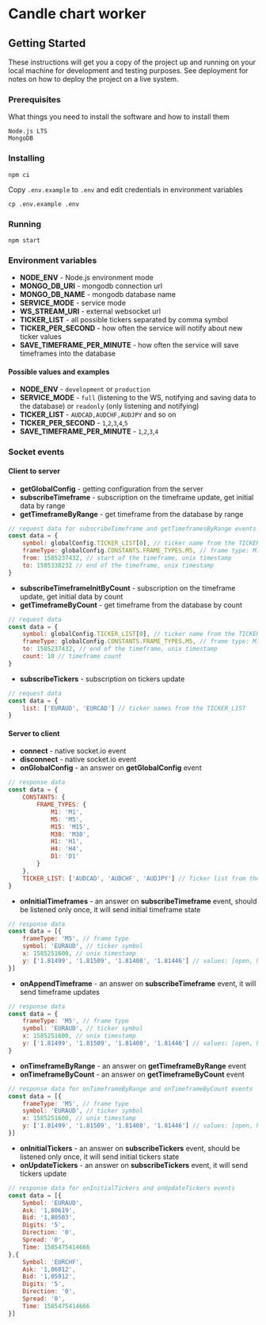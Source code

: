 # Candle chart worker

## Getting Started

These instructions will get you a copy of the project up and running on your local machine for development and testing purposes. See deployment for notes on how to deploy the project on a live system.

### Prerequisites

What things you need to install the software and how to install them

```
Node.js LTS
MongoDB
```

### Installing
```
npm ci
```

Copy `.env.example` to `.env` and edit credentials in environment variables

```
cp .env.example .env
```

### Running
```
npm start
```

### Environment variables
- **NODE_ENV** - Node.js environment mode
- **MONGO_DB_URI** - mongodb connection url
- **MONGO_DB_NAME** - mongodb database name
- **SERVICE_MODE** - service mode
- **WS_STREAM_URI** - external websocket url
- **TICKER_LIST** - all possible tickers separated by comma symbol
- **TICKER_PER_SECOND** - how often the service will notify about new ticker values
- **SAVE_TIMEFRAME_PER_MINUTE** - how often the service will save timeframes into the database

#### Possible values and examples
- **NODE_ENV** - `development` or `production`
- **SERVICE_MODE** - `full` (listening to the WS, notifying and saving data to the database) or `readonly` (only listening and notifying)
- **TICKER_LIST** - `AUDCAD,AUDCHF,AUDJPY` and so on
- **TICKER_PER_SECOND** - `1`,`2`,`3`,`4`,`5`
- **SAVE_TIMEFRAME_PER_MINUTE** - `1`,`2`,`3`,`4`

### Socket events

#### Client to server
- **getGlobalConfig** - getting configuration from the server
- **subscribeTimeframe** - subscription on the timeframe update, get initial data by range
- **getTimeframeByRange** - get timeframe from the database by range
```javascript
// request data for subscribeTimeframe and getTimeframesByRange events
const data = {
    symbol: globalConfig.TICKER_LIST[0], // ticker name from the TICKER_LIST
    frameType: globalConfig.CONSTANTS.FRAME_TYPES.M5, // frame type: M1, M5, M15, M30, H1, H4, D1
    from: 1585237432, // start of the timeframe, unix timestamp
    to: 1585338232 // end of the timeframe, unix timestamp
}
```
- **subscribeTimeframeInitByCount** - subscription on the timeframe update, get initial data by count
- **getTimeframeByCount** - get timeframe from the database by count
```javascript
// request data
const data = {
    symbol: globalConfig.TICKER_LIST[0], // ticker name from the TICKER_LIST
    frameType: globalConfig.CONSTANTS.FRAME_TYPES.M5, // frame type: M1, M5, M15, M30, H1, H4, D1
    to: 1585237432, // end of the timeframe, unix timestamp
    count: 10 // timeframe count
}
```
- **subscribeTickers** - subscription on tickers update
```javascript
// request data
const data = {
    list: ['EURAUD', 'EURCAD'] // ticker names from the TICKER_LIST
}
```

#### Server to client
- **connect** - native socket.io event
- **disconnect** - native socket.io event
- **onGlobalConfig** - an answer on **getGlobalConfig** event
```javascript
// response data
const data = {
    CONSTANTS: {
        FRAME_TYPES: {
            M1: 'M1',
            M5: 'M5',
            M15: 'M15',
            M30: 'M30',
            H1: 'H1',
            H4: 'H4',
            D1: 'D1'
        }
    },
    TICKER_LIST: ['AUDCAD', 'AUDCHF', 'AUDJPY'] // Ticker list from the environment variable TICKER_LIST
}
```
- **onInitialTimeframes** - an answer on **subscribeTimeframe** event, should be listened only once, it will send initial timeframe state
```javascript
// response data
const data = [{
    frameType: 'M5', // frame type
    symbol: 'EURAUD', // ticker symbol
    x: 1585251600, // unix timestamp
    y: ['1.81499', '1.81509', '1.81408', '1.81446'] // values: [open, high, low, close] 
}]
```
- **onAppendTimeframe** - an answer on **subscribeTimeframe** event, it will send timeframe updates
```javascript
// response data
const data = {
    frameType: 'M5', // frame type
    symbol: 'EURAUD', // ticker symbol
    x: 1585251600, // unix timestamp
    y: ['1.81499', '1.81509', '1.81408', '1.81446'] // values: [open, high, low, close] 
}
```
- **onTimeframeByRange** - an answer on **getTimeframeByRange** event
- **onTimeframeByCount** - an answer on **getTimeframeByCount** event
```javascript
// response data for onTimeframeByRange and onTimeframeByCount events
const data = [{
    frameType: 'M5', // frame type
    symbol: 'EURAUD', // ticker symbol
    x: 1585251600, // unix timestamp
    y: ['1.81499', '1.81509', '1.81408', '1.81446'] // values: [open, high, low, close] 
}]
```
- **onInitialTickers** - an answer on **subscribeTickers** event, should be listened only once, it will send initial tickers state
- **onUpdateTickers** - an answer on **subscribeTickers** event, it will send tickers update
```javascript
// response data for onInitialTickers and onUpdateTickers events
const data = [{
    Symbol: 'EURAUD',
    Ask: '1,80619',
    Bid: '1,80503',
    Digits: '5',
    Direction: '0',
    Spread: '0',
    Time: 1585475414666
},{
    Symbol: 'EURCHF',
    Ask: '1,06012',
    Bid: '1,05912',
    Digits: '5',
    Direction: '0',
    Spread: '0',
    Time: 1585475414666
}]
```
